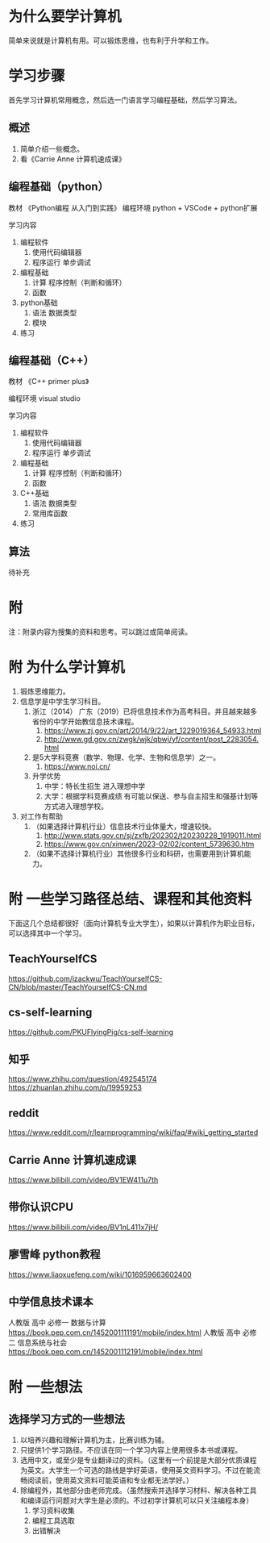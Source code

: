 # 为什么要学计算机

简单来说就是计算机有用。可以锻炼思维，也有利于升学和工作。

# 学习步骤

首先学习计算机常用概念，然后选一门语言学习编程基础，然后学习算法。

## 概述

1. 简单介绍一些概念。
2. 看《Carrie Anne 计算机速成课》

## 编程基础（python）

教材 《Python编程 从入门到实践》
编程环境 python + VSCode + python扩展

学习内容

1. 编程软件
   1. 使用代码编辑器
   2. 程序运行 单步调试
2. 编程基础
   1. 计算 程序控制（判断和循环）
   2. 函数
3. python基础
   1. 语法 数据类型
   2. 模块
4. 练习

## 编程基础（C++）

教材 《C++ primer plus》

编程环境 visual studio

学习内容

1. 编程软件
   1. 使用代码编辑器
   2. 程序运行 单步调试
2. 编程基础
   1. 计算 程序控制（判断和循环）
   2. 函数
3. C++基础
   1. 语法 数据类型
   2. 常用库函数
4. 练习

## 算法

待补充

# 附

注：附录内容为搜集的资料和思考。可以跳过或简单阅读。

# 附 为什么学计算机

1. 锻炼思维能力。
2. 信息学是中学生学习科目。
   1. 浙江（2014） 广东（2019）已将信息技术作为高考科目。并且越来越多省份的中学开始教信息技术课程。
      1. https://www.zj.gov.cn/art/2014/9/22/art_1229019364_54933.html
      2. http://www.gd.gov.cn/zwgk/wjk/qbwj/yf/content/post_2283054.html
   2. 是5大学科竞赛（数学、物理、化学、生物和信息学）之一。
      1. https://www.noi.cn/
   3. 升学优势
      1. 中学：特长生招生 进入理想中学
      2. 大学：根据学科竞赛成绩 有可能以保送、参与自主招生和强基计划等方式进入理想学校。
3. 对工作有帮助
   1. （如果选择计算机行业）信息技术行业体量大，增速较快。
      1. http://www.stats.gov.cn/sj/zxfb/202302/t20230228_1919011.html
      2. https://www.gov.cn/xinwen/2023-02/02/content_5739630.htm
   2. （如果不选择计算机行业）其他很多行业和科研，也需要用到计算机能力。

# 附 一些学习路径总结、课程和其他资料

下面这几个总结都很好（面向计算机专业大学生），如果以计算机作为职业目标，可以选择其中一个学习。

## TeachYourselfCS

https://github.com/izackwu/TeachYourselfCS-CN/blob/master/TeachYourselfCS-CN.md

## cs-self-learning

https://github.com/PKUFlyingPig/cs-self-learning

## 知乎

https://www.zhihu.com/question/492545174
https://zhuanlan.zhihu.com/p/19959253

## reddit

https://www.reddit.com/r/learnprogramming/wiki/faq/#wiki_getting_started

## Carrie Anne 计算机速成课

https://www.bilibili.com/video/BV1EW411u7th

## 带你认识CPU

https://www.bilibili.com/video/BV1nL411x7jH/

## 廖雪峰 python教程

https://www.liaoxuefeng.com/wiki/1016959663602400

## 中学信息技术课本

人教版 高中 必修一 数据与计算
https://book.pep.com.cn/1452001111191/mobile/index.html
人教版 高中 必修二 信息系统与社会
https://book.pep.com.cn/1452001112191/mobile/index.html

# 附 一些想法

## 选择学习方式的一些想法

1. 以培养兴趣和理解计算机为主，比赛训练为辅。
2. 只提供1个学习路径。不应该在同一个学习内容上使用很多本书或课程。
3. 选用中文，或至少是专业翻译过的资料。（这里有一个前提是大部分优质课程为英文。大学生一个可选的路线是学好英语，使用英文资料学习。不过在能流畅阅读前，使用英文资料可能英语和专业都无法学好。）
4. 除编程外，其他部分由老师完成。（虽然搜索并选择学习材料、解决各种工具和编译运行问题对大学生是必须的。不过初学计算机可以只关注编程本身）
   1. 学习资料收集
   2. 编程工具选取
   3. 出错解决
